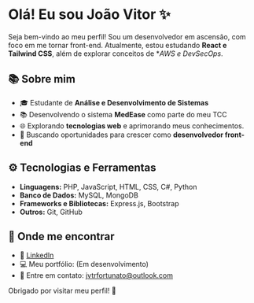 # Olá! Eu sou João Vitor ✨

Seja bem-vindo ao meu perfil! Sou um desenvolvedor em ascensão, com foco em me tornar front-end. Atualmente, estou estudando **React e Tailwind CSS**, além de explorar conceitos de **AWS e DevSecOps*.

## 📚 Sobre mim
- 🎓 Estudante de **Análise e Desenvolvimento de Sistemas**
- 📚 Desenvolvendo o sistema **MedEase** como parte do meu TCC
- 🌐 Explorando **tecnologias web** e aprimorando meus conhecimentos.
- 🚀 Buscando oportunidades para crescer como **desenvolvedor front-end**

## ⚙️ Tecnologias e Ferramentas
- **Linguagens:** PHP, JavaScript, HTML, CSS, C#, Python
- **Banco de Dados:** MySQL, MongoDB
- **Frameworks e Bibliotecas:** Express.js, Bootstrap
- **Outros:** Git, GitHub

## 👥 Onde me encontrar
- 👤 [LinkedIn](https://www.linkedin.com/in/jvtrfortunato/)
- 💻 Meu portfólio: (Em desenvolvimento)
- 💌 Entre em contato: jvtrfortunato@outlook.com

Obrigado por visitar meu perfil! 🚀
